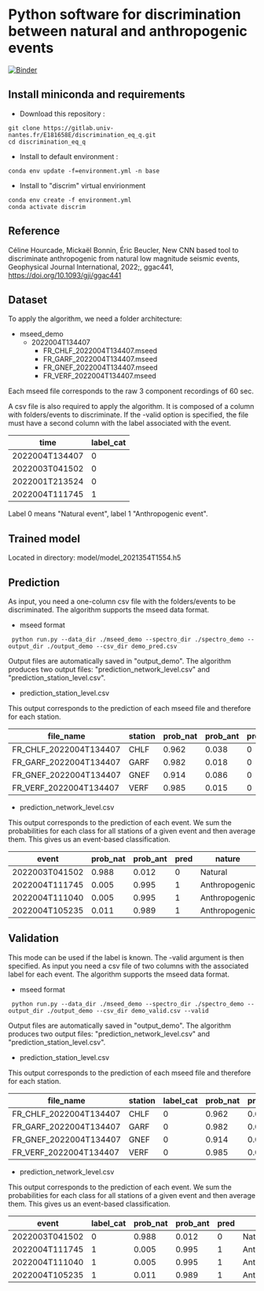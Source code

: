 #  Python software for discrimination between natural and anthropogenic events

[![Binder](https://mybinder.org/badge_logo.svg)](https://mybinder.org/v2/git/https%3A%2F%2Fgitlab.univ-nantes.fr%2FE181658E%2Fdiscrimination_eq_q/HEAD)

## Install miniconda and requirements

* Download this repository :

```
git clone https://gitlab.univ-nantes.fr/E181658E/discrimination_eq_q.git
cd discrimination_eq_q
```

* Install to default environment :

```
conda env update -f=environment.yml -n base
```

* Install to "discrim" virtual envirionment

```
conda env create -f environment.yml
conda activate discrim
```

## Reference

Céline Hourcade, Mickaël Bonnin, Éric Beucler, New CNN based tool to discriminate anthropogenic from natural low magnitude seismic events, Geophysical Journal International, 2022;, ggac441, https://doi.org/10.1093/gji/ggac441

## Dataset

To apply the algorithm, we need a folder architecture:
 * mseed_demo
   * 2022004T134407
        * FR_CHLF_2022004T134407.mseed
        * FR_GARF_2022004T134407.mseed
        * FR_GNEF_2022004T134407.mseed
        * FR_VERF_2022004T134407.mseed

Each mseed file corresponds to the raw 3 component recordings of 60 sec.

A csv file is also required to apply the algorithm. 
It is composed of a column with folders/events to discriminate. If the -valid option is specified, the file must have a second column with the label associated with the event. 


| time     | label_cat      |
| ------------- | ------------- |
| 2022004T134407         | 0         |
| 2022003T041502         | 0         | 
| 2022001T213524         | 0         | 
| 2022004T111745         | 1         | 

Label 0 means "Natural event", label 1 "Anthropogenic event".

## Trained model

Located in directory: model/model_2021354T1554.h5


## Prediction

As input, you need a one-column csv file with the folders/events to be discriminated.
The algorithm supports the mseed data format.

-  mseed format
```
 python run.py --data_dir ./mseed_demo --spectro_dir ./spectro_demo --output_dir ./output_demo --csv_dir demo_pred.csv
```

Output files are automatically saved in "output_demo".
The algorithm produces two output files: "prediction_network_level.csv" and "prediction_station_level.csv".

-  prediction_station_level.csv

This output corresponds to the prediction of each mseed file and therefore for each station.

| file_name     | station      | prob_nat   | prob_ant   | pred   | nature
| ------------- | ------------- | --------    |--------    |--------    |--------    |
| FR_CHLF_2022004T134407         | CHLF         | 0.962   |0.038    | 0   | Natural   |
| FR_GARF_2022004T134407         | GARF         | 0.982   |0.018    | 0   | Natural   |
| FR_GNEF_2022004T134407         | GNEF         | 0.914   |0.086    | 0   | Natural   |
| FR_VERF_2022004T134407         | VERF         | 0.985   |0.015    | 0   | Natural   |

-  prediction_network_level.csv

This output corresponds to the prediction of each event. We sum the probabilities for each class for all stations of a given
event and then average them. This gives us an event-based classification.

| event      | prob_nat   | prob_ant   | pred   | nature
| ------------- | ------------- | --------    |--------    |--------    |
| 2022003T041502         | 0.988           | 0.012   | 0 |  Natural   |
| 2022004T111745          | 0.005   |0.995    | 1   | Anthropogenic   |
| 2022004T111040         | 0.005   |0.995  | 1   | Anthropogenic   |
| 2022004T105235        | 0.011  |0.989 | 1   | Anthropogenic   |



## Validation

This mode can be used if the label is known. The -valid argument is then specified.
As input you need a csv file of two columns with the associated label for each event.
The algorithm supports the mseed data format.

-  mseed format
```
 python run.py --data_dir ./mseed_demo --spectro_dir ./spectro_demo --output_dir ./output_demo --csv_dir demo_valid.csv --valid
```

Output files are automatically saved in "output_demo".
The algorithm produces two output files: "prediction_network_level.csv" and "prediction_station_level.csv".

-  prediction_station_level.csv

This output corresponds to the prediction of each mseed file and therefore for each station.

| file_name     | station  |   label_cat | prob_nat   | prob_ant   | pred   | nature   |
| ------------- | ------------- | --------    |--------    |--------    |--------    |  --------    |
| FR_CHLF_2022004T134407         | CHLF    | 0     | 0.962   |0.038    | 0   | Natural   |
| FR_GARF_2022004T134407         | GARF    | 0      | 0.982   |0.018    | 0   | Natural   |
| FR_GNEF_2022004T134407         | GNEF    | 0      | 0.914   |0.086    | 0   | Natural   |
| FR_VERF_2022004T134407         | VERF    | 0      | 0.985   |0.015    | 0   | Natural   |

-  prediction_network_level.csv

This output corresponds to the prediction of each event. We sum the probabilities for each class for all stations of a given
event and then average them. This gives us an event-based classification.

| event     | label_cat | prob_nat   | prob_ant   | pred   | nature   |
| ------------- | ------------- | --------    |--------    |--------    |  --------    |
| 2022003T041502    | 0      | 0.988           | 0.012   | 0 |  Natural   |
| 2022004T111745    | 1      | 0.005   |0.995    | 1   | Anthropogenic   |
| 2022004T111040    | 1     | 0.005   |0.995  | 1   | Anthropogenic   |
| 2022004T105235    | 1    | 0.011  |0.989 | 1   | Anthropogenic   |

